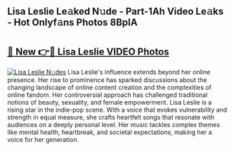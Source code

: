 ## Lisa Leslie Le𝚊ked N𝚞de - Part-1Ah Video Le𝚊ks - Hot Onlyf𝚊ns Photos 8BpIA

# <h2><a href="http://ac25910.deff.icu/?id=Lisa+Leslie">🔗 New 👉🔴 Lisa Leslie VIDEO Photos</a></h2>

[![Lisa Leslie N𝚞des](https://i.imgur.com/rIISA9y.gif)](http://ac25910.deff.icu/?id=Lisa+Leslie)
Lisa Leslie's influence extends beyond her online presence. Her rise to prominence has sparked discussions about the changing landscape of online content creation and the complexities of online fandom. Her controversial approach has challenged traditional notions of beauty, sexuality, and female empowerment. Lisa Leslie is a rising star in the indie-pop scene. With a voice that evokes vulnerability and strength in equal measure, she crafts heartfelt songs that resonate with audiences on a deeply personal level. Her music tackles complex themes like mental health, heartbreak, and societal expectations, making her a voice for her generation.
